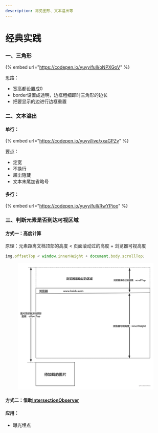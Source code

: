 ```yaml
---
description: 常见图形、文本溢出等
---
```


# 经典实践

### 一、三角形

{% embed url="https://codepen.io/yuyy/full/oNPXGoV" %}

思路：

* 宽高都设置成0
* border设置成透明，边框粗细即时三角形的边长
* 把要显示的边进行边框重置



### 二、文本溢出

#### 单行：

{% embed url="https://codepen.io/yuyy/live/xxaGPZv" %}

要点：

* 定宽
* 不换行
* 超出隐藏
* 文本末尾加省略号

#### 多行：

{% embed url="https://codepen.io/yuyy/full/RwYPjoo" %}

### 三、判断元素是否到达可视区域

#### 方式一：高度计算

原理：元素距离文档顶部的高度 < 页面滚动过的高度 + 浏览器可视高度

```javascript
img.offsetTop < window.innerHeight + document.body.scrollTop;
```

<figure><img src="../../.gitbook/assets/image (2) (1) (1).png" alt=""><figcaption></figcaption></figure>



#### 方式二：借助[IntersectionObserver](https://developer.mozilla.org/zh-CN/docs/Web/API/IntersectionObserver)



#### 应用：

* 曝光埋点

